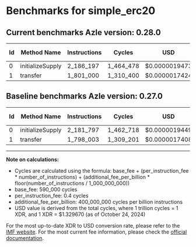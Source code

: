 # Benchmarks for simple_erc20

## Current benchmarks Azle version: 0.28.0

| Id  | Method Name      | Instructions | Cycles    | USD           | USD/Million Calls | Change                          |
| --- | ---------------- | ------------ | --------- | ------------- | ----------------- | ------------------------------- |
| 0   | initializeSupply | 2_186_197    | 1_464_478 | $0.0000019473 | $1.94             | <font color="red">+4_400</font> |
| 1   | transfer         | 1_801_000    | 1_310_400 | $0.0000017424 | $1.74             | <font color="red">+2_997</font> |

## Baseline benchmarks Azle version: 0.27.0

| Id  | Method Name      | Instructions | Cycles    | USD           | USD/Million Calls |
| --- | ---------------- | ------------ | --------- | ------------- | ----------------- |
| 0   | initializeSupply | 2_181_797    | 1_462_718 | $0.0000019449 | $1.94             |
| 1   | transfer         | 1_798_003    | 1_309_201 | $0.0000017408 | $1.74             |

---

**Note on calculations:**

- Cycles are calculated using the formula: base_fee + (per_instruction_fee \* number_of_instructions) + (additional_fee_per_billion \* floor(number_of_instructions / 1_000_000_000))
- base_fee: 590_000 cycles
- per_instruction_fee: 0.4 cycles
- additional_fee_per_billion: 400_000_000 cycles per billion instructions
- USD value is derived from the total cycles, where 1 trillion cycles = 1 XDR, and 1 XDR = $1.329670 (as of October 24, 2024)

For the most up-to-date XDR to USD conversion rate, please refer to the [IMF website](https://www.imf.org/external/np/fin/data/rms_sdrv.aspx).
For the most current fee information, please check the [official documentation](https://internetcomputer.org/docs/current/developer-docs/gas-cost#execution).
